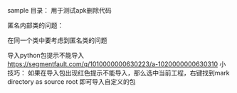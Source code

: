 sample 目录： 用于测试apk删除代码

匿名内部类的问题：

在同一个类中要考虑到匿名类的问题


导入python包提示不能导入
https://segmentfault.com/q/1010000000630223/a-1020000000630310
小技巧：
如果在导入包出现红色提示不能导入，那么选中当前工程，右键找到mark directory as source root
即可导入自定义的包